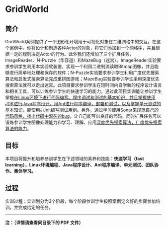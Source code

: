 # GridWorld
## 简介

GridWorld案例提供了一个图形化环境用于可视化对象在二维网格中的交互。在这个案例中，你将设计和制造各种Actor的对象，将它们添加到一个网格中，并且根据一定的规则决定Actor的行为。此外我们还增加了三个扩展任务，ImageReader、N-Puzzle（华容道）和MazeBug（迷宫）。ImageReader实验要求参训学生利用本实验软装置，实现一个利用二进制流读取Bitmap图像，并且能够进行简单地处理和保存的软件；N-Puzzle实验要求参训学生利用广度优先搜索算法和启发式搜索算法完成重拼图游戏；MazeBug实验要参训学生采用深度优先搜索算法就可以走出迷宫。此项目要求参训学生在短时间内自学新的程序设计语言和相关工具，可以训练参训学生的快速学习的能力。通过此项目实训能让参训学生掌握<u>在Linux环境下进行代码编写、程序调试和测试的基本知识，并且掌握使用JDK进行Java程序设计，用Ant进行程序编译，部署和测试，以及掌握单元测试的基本知识，能使用JUnit编写测试用例</u>。另外，通过学习<u>使用Sonar来规范自己的代码风格，找出代码中潜在的bug</u>，让自己能写出良好的代码。同时扩展任务可以锻炼参训学生图像处理能力和学习、理解、应用<u>深度优先搜索算法，广度优先搜索算法的能力</u>。

## 目标
本项目将提升和培养参训学生在下述领域的素养和技能：**快速学习（fast learning），Linux环境编程、Java程序设计、Ant程序编译、单元测试、团队协作、集体学习。**

## 过程
实训过程：实训划分为3个阶段，每个阶段参训学生按照案例定义好的步骤参加培训，并完成给定的任务。


---

**注：（详情请查看同目录下的 PDF 文件）**
